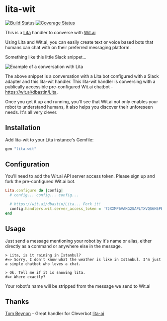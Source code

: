 # lita-wit

[![Build Status](https://travis-ci.org/dbastin/lita-wit.png?branch=master)](https://travis-ci.org/dbastin/lita-wit)
[![Coverage Status](https://coveralls.io/repos/dbastin/lita-wit/badge.png)](https://coveralls.io/r/dbastin/lita-wit)

This is a [Lita](https://www.lita.io) handler to converse with [Wit.ai](https://www.wit.ai)

Using Lita and Wit.ai, you can easily create text or voice based bots that humans can chat with on their preferred messaging platform.

Something like this little Slack snippet...

![Example of a conversation with Lita](https://raw.github.com/dbastin/lita-wit/master/example.png)

The above snippet is a conversation with a Lita bot configured with a Slack adapter and this lita-wit handler.
This lita-wit handler is conversing with a publically accessible pre-configured Wit.ai chatbot - https://wit.ai/dbastin/Lita.

Once you get it up and running, you'll see that Wit.ai not only enables your robot to understand humans, it also helps you discover their unforeseen needs. It's all very clever.

## Installation

Add lita-wit to your Lita instance's Gemfile:

``` ruby
gem "lita-wit"
```

## Configuration

You'll need to add the Wit.ai API server access token. Please sign up and fork the pre-configured Wit.ai bot.

``` ruby
Lita.configure do |config|
  # config... config... config...

  # https://wit.ai/dbastin/Lita... Fork it!
  config.handlers.wit.server_access_token = '72XXMP6VAKG2SAPLTXVQS6H5PBLVQIJW'
end
```

## Usage

Just send a message mentioning your robot by it's name or alias, either directly as a command or anywhere else in the message.

```
> Lita, is it raining in Istanbul?
#=> Sorry, I don't know what the weather is like in Istanbul. I'm just a simple chatbot who loves a chat.

> Ok. Tell me if it is snowing lita.
#=> Where exactly?
```

Your robot's name will be stripped from the message we send to Wit.ai

## Thanks

[Tom Beynon](https://github.com/tombeynon) - Great handler for Cleverbot [lita-ai](https://github.com/tombeynon/lita-ai)

